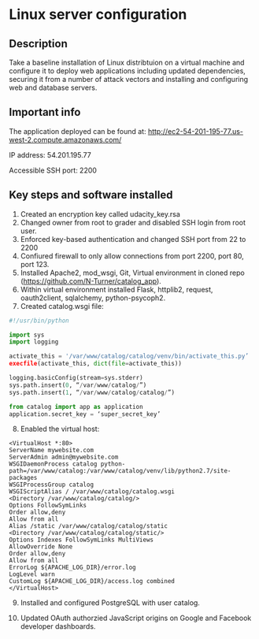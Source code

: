 # Linux server configuration

## Description
Take a baseline installation of Linux distribtuion on a virtual machine and configure it to deploy web applications including updated dependencies, securing it from a number of attack vectors and installing and configuring web and database servers.


## Important info

The application deployed can be found at: http://ec2-54-201-195-77.us-west-2.compute.amazonaws.com/

IP address: 54.201.195.77

Accessible SSH port: 2200

## Key steps and software installed
1) Created an encryption key called udacity_key.rsa
2) Changed owner from root to grader and disabled SSH login from root user. 
3) Enforced key-based authentication and changed SSH port from 22 to 2200
4) Confiured firewall to only allow connections from port 2200, port 80, port 123.
5) Installed Apache2, mod_wsgi, Git, Virtual environment in cloned repo (https://github.com/N-Turner/catalog_app).
6) Within virtual environment installed Flask, httplib2, request, oauth2client, sqlalchemy, python-psycoph2.
7) Created catalog.wsgi file:
```python
#!/usr/bin/python

import sys
import logging

activate_this = '/var/www/catalog/catalog/venv/bin/activate_this.py’
execfile(activate_this, dict(file=activate_this))

logging.basicConfig(stream=sys.stderr)
sys.path.insert(0, “/var/www/catalog/”)
sys.path.insert(1, “/var/www/catalog/catalog/”)

from catalog import app as application
application.secret_key = ‘super_secret_key’

```
8) Enabled the virtual host: 
```
<VirtualHost *:80>
ServerName mywebsite.com
ServerAdmin admin@mywebsite.com
WSGIDaemonProcess catalog python-path=/var/www/catalog:/var/www/catalog/venv/lib/python2.7/site-packages
WSGIProcessGroup catalog
WSGIScriptAlias / /var/www/catalog/catalog.wsgi
<Directory /var/www/catalog/catalog/>
Options FollowSymLinks
Order allow,deny
Allow from all
Alias /static /var/www/catalog/catalog/static
<Directory /var/www/catalog/catalog/static/>
Options Indexes FollowSymLinks MultiViews
AllowOverride None
Order allow,deny
Allow from all
ErrorLog ${APACHE_LOG_DIR}/error.log
LogLevel warn
CustomLog ${APACHE_LOG_DIR}/access.log combined
</VirtualHost>
```
9) Installed and configured PostgreSQL with user catalog.

10) Updated OAuth authorzied JavaScript origins on Google and Facebook developer dashboards. 